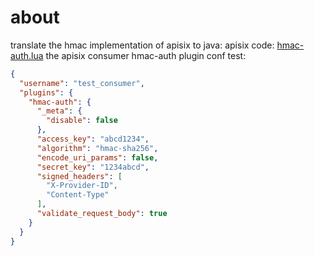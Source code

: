 # about

translate the hmac implementation of apisix to java:
apisix code: [hmac-auth.lua](https://github.com/apache/apisix/blob/master/apisix/plugins/hmac-auth.lua)
the apisix consumer hmac-auth plugin conf test:

```json
{
  "username": "test_consumer",
  "plugins": {
    "hmac-auth": {
      "_meta": {
        "disable": false
      },
      "access_key": "abcd1234",
      "algorithm": "hmac-sha256",
      "encode_uri_params": false,
      "secret_key": "1234abcd",
      "signed_headers": [
        "X-Provider-ID",
        "Content-Type"
      ],
      "validate_request_body": true
    }
  }
}
```


